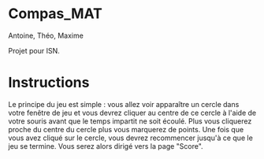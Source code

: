 ﻿# Compas_MAT


Antoine, Théo, Maxime 

Projet pour ISN.

# Instructions

Le principe du jeu est simple : vous allez voir apparaître un cercle
dans votre fenêtre de jeu et vous devrez cliquer au centre de ce cercle
à l'aide de votre souris avant que le temps impartit ne soit écoulé.
Plus vous cliquerez proche du centre du cercle plus vous marquerez
de points. Une fois que vous avez cliqué sur le cercle, vous devrez
recommencer jusqu'à ce que le jeu se termine. Vous serez alors 
dirigé vers la page "Score".


